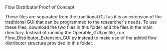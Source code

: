 Flow Distributor Proof of Concept 

These files are separated from the traditional GUI as it is an extension of the traditional GUI that can be programmed to the researcher's needs. To use these files, download the two files in this folder and the files in the main directory. Instead of running the Operable_GUI.py file, run Flow_Distributor_Extension_GUI.py instead to make use of the added flow distributor structure provided in this folder. 
